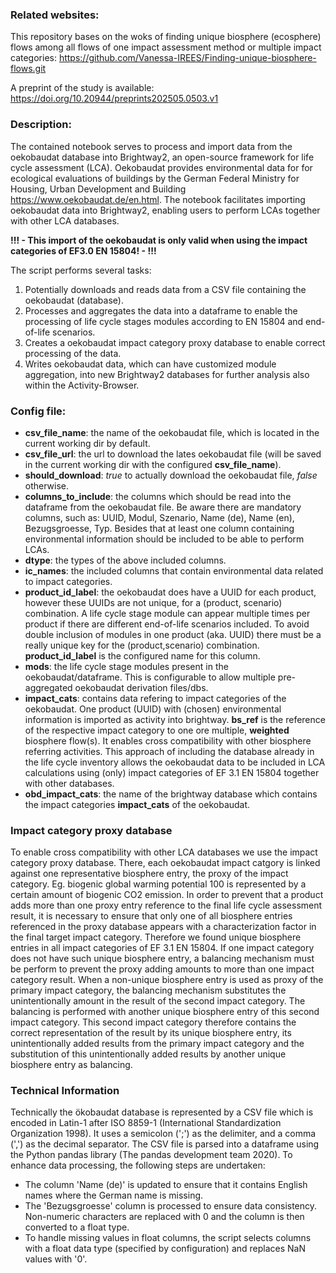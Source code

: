 ### Related websites:
This repository bases on the woks of finding unique biosphere (ecosphere) flows among all flows of one impact assessment method or multiple impact categories: https://github.com/Vanessa-IREES/Finding-unique-biosphere-flows.git

A preprint of the study is available: https://doi.org/10.20944/preprints202505.0503.v1

### Description:

The contained notebook serves to process and import data from the oekobaudat database into Brightway2, an open-source framework for life cycle assessment (LCA). 
Oekobaudat provides environmental data for for ecological evaluations of buildings by the German Federal Ministry for Housing, Urban Development and Building https://www.oekobaudat.de/en.html.
The notebook facilitates importing oekobaudat data into Brightway2, enabling users to perform LCAs together with other LCA databases. 

**!!! - This import of the oekobaudat is only valid when using the impact categories of EF3.0 EN 15804! - !!!**

The script performs several tasks:

1. Potentially downloads and reads data from a CSV file containing the oekobaudat (database).
2. Processes and aggregates the data into a dataframe to enable the processing of life cycle stages modules according to EN 15804 and end-of-life scenarios.
3. Creates a oekobaudat impact category proxy database to enable correct processing of the data.
4. Writes oekobaudat data, which can have customized module aggregation, into new Brightway2 databases for further analysis also within the Activity-Browser.

### Config file:

- **csv_file_name**: the name of the oekobaudat file, which is located in the current working dir by default.
- **csv_file_url**: the url to download the lates oekobaudat file (will be saved in the current working dir with the configured **csv_file_name**).
- **should_download**: *true* to actually download the oekobaudat file, *false* otherwise.
- **columns_to_include**: the columns which should be read into the dataframe from the oekobaudat file. Be aware there are mandatory columns, such as: UUID, Modul, Szenario, Name (de), Name (en), Bezugsgroesse, Typ. Besides that at least one column containing environmental information should be included to be able to perform LCAs. 
- **dtype**: the types of the above included columns.
- **ic_names**: the included columns that contain environmental data related to impact categories.
- **product_id_label**: the oekobaudat does have a UUID for each product, however these UUIDs are not unique, for a (product, scenario) combination. A life cycle stage module can appear multiple times per product if there are different end-of-life scenarios included. To avoid double inclusion of modules in one product (aka. UUID) there must be a really unique key for the (product,scenario) combination. **product_id_label** is the configured name for this column.
- **mods**: the life cycle stage modules present in the oekobaudat/dataframe. This is configurable to allow multiple pre-aggregated oekobaudat derivation files/dbs.
- **impact_cats**: contains data refering to impact categories of the oekobaudat. One product (UUID) with (chosen) environmental information is imported as activity into brightway. **bs_ref** is the reference of the respective impact category to one ore multiple, **weighted** biosphere flow(s). It enables cross compatibility with other biosphere referring activities. This approach of including the database already in the life cycle inventory allows the oekobaudat data to be included in LCA calculations using (only) impact categories of EF 3.1 EN 15804 together with other databases.
- **obd_impact_cats**: the name of the brightway database which contains the impact categories **impact_cats** of the oekobaudat.

### Impact category proxy database

To enable cross compatibility with other LCA databases we use the impact category proxy database. There, each oekobaudat impact catgory is linked against one representative biosphere entry, the proxy of the impact category. Eg. biogenic global warming potential 100 is represented by a certain amount of biogenic CO2 emission. In order to prevent that a product adds more than one proxy entry reference to the final life cycle assessment result, it is necessary to ensure that only one of all biosphere entries referenced in the proxy database appears with a characterization factor in the final target impact category. Therefore we found unique biosphere entries in all impact categories of EF 3.1 EN 15804. If one impact category does not have such unique biosphere entry, a balancing mechanism must be perform to prevent the proxy adding amounts to more than one impact category result. When a non-unique biosphere entry is used as proxy of the primary impact category, the balancing mechanism substitutes the unintentionally amount in the result of the second impact category. The balancing is performed with another unique biosphere entry of this second impact category. This second impact category therefore contains the correct representation of the result by its unique biosphere entry, its unintentionally added results from the primary impact category and the substitution of this unintentionally added results by another unique biosphere entry as balancing.

### Technical Information 

Technically the ökobaudat database is represented by a CSV file which is encoded in Latin-1 after ISO 8859-1 (International Standardization Organization 1998). It uses a semicolon (';') as the delimiter, and a comma (',') as the decimal separator. The CSV file is parsed into a dataframe using the Python pandas library (The pandas development team 2020). To enhance data processing, the following steps are undertaken:
- The column 'Name (de)' is updated to ensure that it contains English names where the German name is missing.
- The 'Bezugsgroesse' column is processed to ensure data consistency. Non-numeric characters are replaced with 0 and the column is then converted to a float type.
- To handle missing values in float columns, the script selects columns with a float data type (specified by configuration) and replaces NaN values with '0'.
